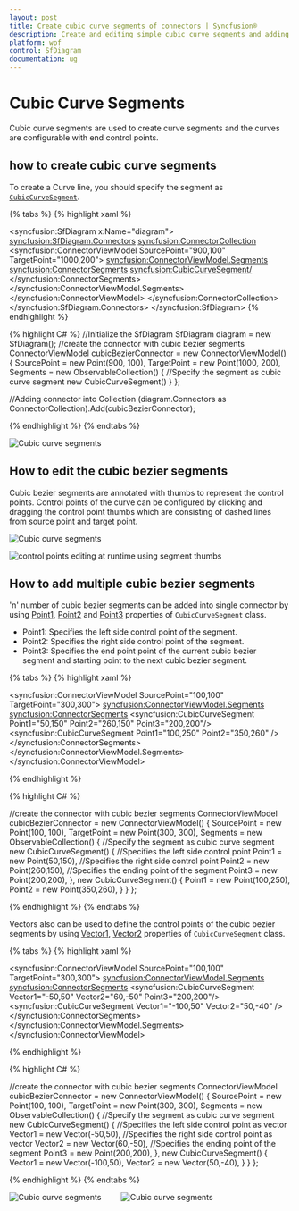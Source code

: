 ```yaml
---
layout: post
title: Create cubic curve segments of connectors | Syncfusion®
description: Create and editing simple cubic curve segments and adding mutilple cubic curve segments of connectors
platform: wpf
control: SfDiagram
documentation: ug
---
```


# Cubic Curve Segments

Cubic curve segments are used to create curve segments and the curves are configurable with end control points.

## how to create cubic curve segments

To create a Curve line, you should specify the segment as [`CubicCurveSegment`](https://help.syncfusion.com/cr/wpf/Syncfusion.UI.Xaml.Diagram.CubicCurveSegment.html).

{% tabs %}
{% highlight xaml %}
<!--Initialize the Sfdiagram-->
<syncfusion:SfDiagram x:Name="diagram">
    <syncfusion:SfDiagram.Connectors>
        <!--Initialize the Connector Collection-->
        <syncfusion:ConnectorCollection>
            <!--create the connector with cubic curve segments-->
            <syncfusion:ConnectorViewModel SourcePoint="900,100" TargetPoint="1000,200">
                <syncfusion:ConnectorViewModel.Segments>
                    <syncfusion:ConnectorSegments>
                        <!--Specify the segment as cubic curve segment-->
                        <syncfusion:CubicCurveSegment/>
                    </syncfusion:ConnectorSegments>
                </syncfusion:ConnectorViewModel.Segments>
            </syncfusion:ConnectorViewModel>
        </syncfusion:ConnectorCollection>
    </syncfusion:SfDiagram.Connectors>
</syncfusion:SfDiagram>
{% endhighlight %}

{% highlight C# %}
//Initialize the SfDiagram
SfDiagram diagram = new SfDiagram();
//create the connector with cubic bezier segments
ConnectorViewModel cubicBezierConnector = new ConnectorViewModel()
{
    SourcePoint = new Point(900, 100),
    TargetPoint = new Point(1000, 200),
    Segments = new ObservableCollection<IConnectorSegment>()
    {
        //Specify the segment as cubic curve segment
        new CubicCurveSegment()
    }
};

//Adding connector into Collection
(diagram.Connectors as ConnectorCollection).Add(cubicBezierConnector);

{% endhighlight %}
{% endtabs %}

![Cubic curve segments](Connector_images/Connector_img12.PNG)

## How to edit the cubic bezier segments

Cubic bezier segments are annotated with thumbs to represent the control points. Control points of the curve can be configured by clicking and dragging the control point thumbs which are consisting of dashed lines from source point and target point.

![Cubic curve segments](Connector_images/CubicSegment.PNG)

![control points editing at runtime using segment thumbs](Connector_images/Bezier3.gif)

## How to add multiple cubic bezier segments

'n' number of cubic bezier segments can be added into single connector by using [Point1](https://help.syncfusion.com/cr/wpf/Syncfusion.UI.Xaml.Diagram.CubicCurveSegment.html#Syncfusion_UI_Xaml_Diagram_CubicCurveSegment_Point1), [Point2](https://help.syncfusion.com/cr/wpf/Syncfusion.UI.Xaml.Diagram.CubicCurveSegment.html#Syncfusion_UI_Xaml_Diagram_CubicCurveSegment_Point2) and [Point3](https://help.syncfusion.com/cr/wpf/Syncfusion.UI.Xaml.Diagram.CubicCurveSegment.html#Syncfusion_UI_Xaml_Diagram_CubicCurveSegment_Point3) properties of `CubicCurveSegment` class. 

*   Point1: Specifies the left side control point of the segment.
*   Point2: Specifies the right side control point of the segment.
*   Point3: Specifies the end point point of the current cubic bezier segment and starting point to the next cubic bezier segment.

{% tabs %}
{% highlight xaml %}

<!--create the connector with cubic curve segments with points-->
<syncfusion:ConnectorViewModel SourcePoint="100,100" TargetPoint="300,300">
    <syncfusion:ConnectorViewModel.Segments>
        <syncfusion:ConnectorSegments>
            <syncfusion:CubicCurveSegment Point1="50,150" Point2="260,150" Point3="200,200"/>
            <syncfusion:CubicCurveSegment Point1="100,250" Point2="350,260" />
        </syncfusion:ConnectorSegments>
    </syncfusion:ConnectorViewModel.Segments>
</syncfusion:ConnectorViewModel>
                 
{% endhighlight %}

{% highlight C# %}

//create the connector with cubic bezier segments
ConnectorViewModel cubicBezierConnector = new ConnectorViewModel()
{
    SourcePoint = new Point(100, 100),
    TargetPoint = new Point(300, 300),
    Segments = new ObservableCollection<IConnectorSegment>()
    {
        //Specify the segment as cubic curve segment
        new CubicCurveSegment()
        {
            //Specifies the left side control point
            Point1 = new Point(50,150),
            //Specifies the right side control point
            Point2 = new Point(260,150),
            //Specifies the ending point of the segment
            Point3 = new Point(200,200),
        },
        new CubicCurveSegment()
        {
            Point1 = new Point(100,250),
            Point2 = new Point(350,260),
        }
    }
};

{% endhighlight %}
{% endtabs %}

Vectors also can be used to define the control points of the cubic bezier segments by using [Vector1](https://help.syncfusion.com/cr/wpf/Syncfusion.UI.Xaml.Diagram.CubicCurveSegment.html#Syncfusion_UI_Xaml_Diagram_CubicCurveSegment_Vector1), [Vector2](https://help.syncfusion.com/cr/wpf/Syncfusion.UI.Xaml.Diagram.CubicCurveSegment.html#Syncfusion_UI_Xaml_Diagram_CubicCurveSegment_Vector2) properties of `CubicCurveSegment` class. 

{% tabs %}
{% highlight xaml %}

<!--create the connector with cubic curve segments with vector points-->
<syncfusion:ConnectorViewModel SourcePoint="100,100" TargetPoint="300,300">
    <syncfusion:ConnectorViewModel.Segments>
        <syncfusion:ConnectorSegments>
            <syncfusion:CubicCurveSegment Vector1="-50,50" Vector2="60,-50" Point3="200,200"/>
            <syncfusion:CubicCurveSegment Vector1="-100,50" Vector2="50,-40" />
        </syncfusion:ConnectorSegments>
    </syncfusion:ConnectorViewModel.Segments>
</syncfusion:ConnectorViewModel>
                 
{% endhighlight %}

{% highlight C# %}

//create the connector with cubic bezier segments
ConnectorViewModel cubicBezierConnector = new ConnectorViewModel()
{
    SourcePoint = new Point(100, 100),
    TargetPoint = new Point(300, 300),
    Segments = new ObservableCollection<IConnectorSegment>()
    {
        //Specify the segment as cubic curve segment
        new CubicCurveSegment()
        {
            //Specifies the left side control point as vector
            Vector1 = new Vector(-50,50),
            //Specifies the right side control point as vector
            Vector2 = new Vector(60,-50),
            //Specifies the ending point of the segment
            Point3 = new Point(200,200),
        },
        new CubicCurveSegment()
        {
            Vector1 = new Vector(-100,50),
            Vector2 = new Vector(50,-40),
        }
    }
};

{% endhighlight %}
{% endtabs %}

![Cubic curve segments](Connector_images/MultipleCubicSegments.PNG) &ensp;&ensp;&ensp;&ensp; ![Cubic curve segments](Connector_images/CubicSegmentEdit.png)

